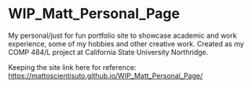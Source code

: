 # WIP_Matt_Personal_Page
My personal/just for fun portfolio site to showcase academic and work experience, some of my hobbies and other creative work.
Created as my COMP 484/L project at California State University Northridge.

Keeping the site link here for reference:
https://mattoscientisuto.github.io/WIP_Matt_Personal_Page/
